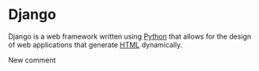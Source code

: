 # Django

Django is a web framework written using [Python](/wiki/Python) that allows for the design of web applications that generate [HTML](/wiki/HTML) dynamically.

New comment